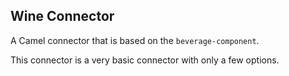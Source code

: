 ## Wine Connector

A Camel connector that is based on the `beverage-component`.

This connector is a very basic connector with only a few options.

